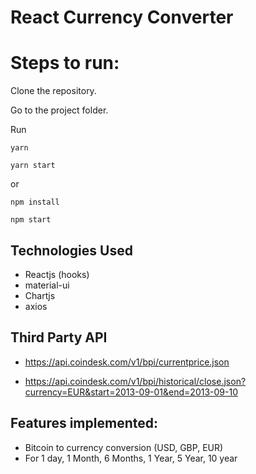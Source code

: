 # React Currency Converter

# Steps to run:

Clone the repository.

Go to the project folder.


Run 

```
yarn 

yarn start
```
or

```
npm install

npm start
```




## Technologies Used
 
 - Reactjs (hooks)
 - material-ui
 - Chartjs
 - axios

## Third Party API 

- https://api.coindesk.com/v1/bpi/currentprice.json

- https://api.coindesk.com/v1/bpi/historical/close.json?currency=EUR&start=2013-09-01&end=2013-09-10


  
## Features implemented:

- Bitcoin to currency conversion (USD, GBP, EUR)
- For 1 day, 1 Month, 6 Months, 1 Year, 5 Year, 10 year



  
